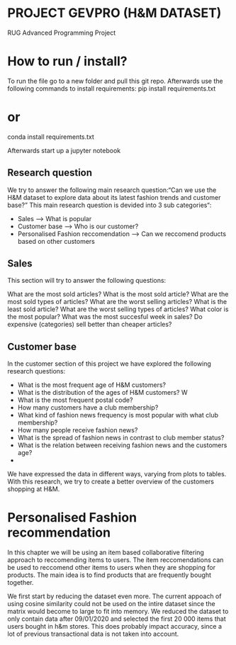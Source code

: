 # PROJECT GEVPRO (H&M DATASET) 
RUG Advanced Programming Project


# How to run / install?
To run the file go to a new folder and pull this git repo. Afterwards use the following commands to install requirements: 
	 pip install requirements.txt
   # or 
   conda install requirements.txt
   

Afterwards start up a jupyter notebook

## Research question
We try to answer the following main research question:“Can we use the H&M dataset to explore data about its latest fashion trends and customer base?” This main research question is devided into 3 sub categories“:

* Sales --> What is popular
* Customer base --> Who is our customer?
* Personalised Fashion reccomendation --> Can we reccomend products based on other customers

## Sales
This section will try to answer the following questions:

What are the most sold articles?
What is the most sold article?
What are the most sold types of articles?
What are the worst selling articles?
What is the least sold article?
What are the worst selling types of articles?
What color is the most popular?
What was the most succesful week in sales?
Do expensive (categories) sell better than cheaper articles?


## Customer base
In the customer section of this project we have explored the following research questions: 
* What is the most frequent age of H&M customers? 
* What is the distribution of the ages of H&M customers? W
* What is the most frequent postal code? 
* How many customers have a club membership?
* What kind of fashion news frequency is most popular with what club membership?
* How many people receive fashion news? 
* What is the spread of fashion news in contrast to club member status? 
* What is the relation between receiving fashion news and the customers age?
* 
We have expressed the data in different ways, varying from plots to tables. With this research, we try to create a better overview of the customers shopping at H&M.

# Personalised Fashion recommendation
In this chapter we will be using an item based collaborative filtering approach to reccomending items to users. The item reccomendations can be used to reccomend other items to users when they are shopping for products. The main idea is to find products that are frequently bought together.

We first start by reducing the dataset even more. The current appoach of using cosine similarity could not be used on the intire dataset since the matrix would become to large to fit into memory. We reduced the dataset to only contain data after 09/01/2020 and selected the first 20 000 items that users bought in h&m stores. This does probably impact accuracy, since a lot of previous transactional data is not taken into account.  
